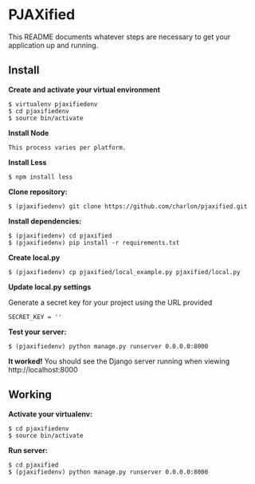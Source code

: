 PJAXified
===========

This README documents whatever steps are necessary to get your application up and running.

## Install ##

**Create and activate your virtual environment**
    
    $ virtualenv pjaxifiedenv
    $ cd pjaxifiedenv
    $ source bin/activate

**Install Node**

    This process varies per platform.

**Install Less**

    $ npm install less

**Clone repository:**
    
    $ (pjaxifiedenv) git clone https://github.com/charlon/pjaxified.git

**Install dependencies:**

    $ (pjaxifiedenv) cd pjaxified
    $ (pjaxifiedenv) pip install -r requirements.txt

**Create local.py**
    
    $ (pjaxifiedenv) cp pjaxified/local_example.py pjaxified/local.py

**Update local.py settings**

Generate a secret key for your project using the URL provided

    SECRET_KEY = ''

**Test your server:**
    
    $ (pjaxifiedenv) python manage.py runserver 0.0.0.0:8000
    
    
**It worked!** You should see the Django server running when viewing http://localhost:8000


## Working ##

**Activate your virtualenv:**
    
    $ cd pjaxifiedenv
    $ source bin/activate
    
**Run server:**
    
    $ cd pjaxified
    $ (pjaxifiedenv) python manage.py runserver 0.0.0.0:8000
